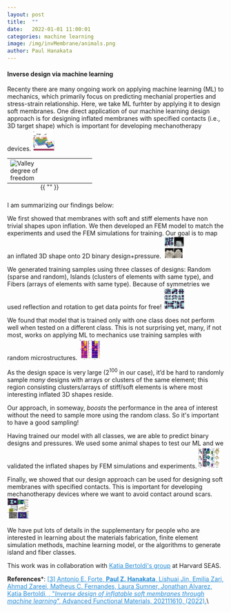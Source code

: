 ```yaml
---
layout: post
title:  ""
date:   2022-01-01 11:00:01
categories: machine learning 
image: /img/invMembrane/animals.png
author: Paul Hanakata
---
```

#### Inverse design via machine learning
Recenty there are many ongoing work on applying machine learning (ML) to mechanics, which primarily focus on predicting mechanial properties and stress-strain relationship. Here, we take ML furhter by applying it to design soft membranes. One direct application of our machine learning  design approach is for designing inflated membranes with specified contacts (i.e., 3D target shape) which is important for developing mechanotherapy devices. 
<img src="/img/invMembrane/scars1.png" width="50" height="50" />

<table class="image" align="center">
<caption align="bottom">{{ "<i></i>" }}</caption>
<tr><td><img src="/img/scars1.png" alt="Valley degree of freedom" description="Drawing" style="width: 300px; max-width:50%;"/></td></tr>
</table>



I am summarizing our findings below:

We first showed that membranes with soft and stiff elements have non trivial shapes upon inflation. We then developed an FEM model to match the experiments and used the FEM simulations for training. Our goal is to map an inflated 3D shape onto 2D binary design+pressure.
<img src="/img/invMembrane/experiment.png" width="50" height="50" />


We generated training samples using three classes of designs: Random (sparse and random), Islands (clusters of elements with same type), and Fibers (arrays of elements with same type). Because of symmetries we used reflection and rotation to get data points for free!
<img src="/img/invMembrane/training.png" width="50" height="50" />


We found that model that is trained only with one class does not perform well when tested on a different class. This is not surprising yet, many, if not most, works on applying ML to mechanics use training samples with random microstructures.
<img src="/img/invMembrane/performance_diff_training.png" width="50" height="50" />

As the design space is very large ($2^100$ in our case), it’d be hard to randomly sample *many* designs with arrays or clusters of the same element; this region consisting clusters/arrays of stiff/soft elements is where most interesting inflated 3D shapes reside.

Our approach, in someway, *boosts* the performance in the area of interest without the need to sample more using the random class. So it's important to have a good sampling!

Having trained our model with all classes, we are able to predict binary designs and pressures. We used some animal shapes to test our ML and we validated the inflated shapes by FEM simulations and experiments.
<img src="/img/invMembrane/animals.png" width="50" height="50" />

Finally, we showed that our design approach can be used for designing soft membranes with specified contacts. This is important for developing mechanotherapy devices where we want to avoid contact around scars.
<img src="/img/invMembrane/scars2.png" width="50" height="50" />


We have put lots of details in the supplementary for people who are interested in learning about the materials fabrication, finite element simulation methods, machine learning model, or the algorithms to generate island and fiber classes.


This work was in collaboration with <a href="https://bertoldi.seas.harvard.edu/" style="color:#268cd7">Katia Bertoldi's group</a> at Harvard SEAS.

**References***:
<a href="https://onlinelibrary.wiley.com/doi/abs/10.1002/adfm.202111610" style="color:#268cd7">[3] Antonio E. Forte, **Paul Z. Hanakata**, Lishuai Jin, Emilia Zari, Ahmad Zareei, Matheus C. Fernandes, Laura Sumner, Jonathan Alvarez, Katia Bertoldi, , "*Inverse design of inflatable soft membranes through machine learning*", Advanced Functional Materials, 202111610, (2022).</a>\\






